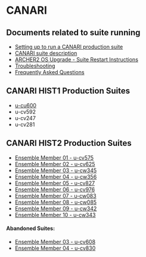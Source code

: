 # CANARI

## Documents related to suite running

* [Setting up to run a CANARI production suite](setup)
* [CANARI suite description](suite-description)
* [ARCHER2 OS Upgrade - Suite Restart Instructions](archer2-os-upgrade)
* [Troubleshooting](troubleshooting)
* [Frequently Asked Questions](faq)

## CANARI HIST1 Production Suites

* [u-cu600](u-cu600)
* u-cv592
* u-cv247
* u-cv281

## CANARI HIST2 Production Suites

* [Ensemble Member 01 - u-cv575](u-cv575)
* [Ensemble Member 02 - u-cv625](u-cv625)
* [Ensemble Member 03 - u-cw345](u-cw345)
* [Ensemble Member 04 - u-cw356](u-cw356)
* [Ensemble Member 05 - u-cv827](u-cv827)
* [Ensemble Member 06 - u-cv976](u-cv976)
* [Ensemble Member 07 - u-cw083](u-cw083)
* [Ensemble Member 08 - u-cw085](u-cw085)
* [Ensemble Member 09 - u-cw342](u-cw342)
* [Ensemble Member 10 - u-cw343](u-cw343)

####  Abandoned Suites:
* [Ensemble Member 03 - u-cv608](u-cv608)
* [Ensemble Member 04 - u-cv830](u-cv830)


